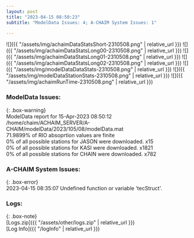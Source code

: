 ```yaml
---
layout: post
title: "2023-04-15 08:50:23"
subtitle: "ModelData Issues: 4; A-CHAIM System Issues: 1"

---
```


![]({{ "/assets/img/achaimDataStatsShort-2310508.png" | relative_url }})
![]({{ "/assets/img/achaimDataStatsLong00-2310508.png" | relative_url }})
![]({{ "/assets/img/achaimDataStatsLong01-2310508.png" | relative_url }})
![]({{ "/assets/img/achaimDataStatsLong02-2310508.png" | relative_url }})
![]({{ "/assets/img/modelDataDataStats-2310508.png" | relative_url }})
![]({{ "/assets/img/modelDataStationStats-2310508.png" | relative_url }})
![]({{ "/assets/img/achaimRunTime-2310508.png" | relative_url }})


### ModelData Issues:  
  
{: .box-warning}  
 ModelData report for 15-Apr-2023 08:50:12   
 /home/chaim/ACHAIM_SERVER/A-CHAIM/modelData/2023/105/08/modelData.mat   
 71.9899% of RIO absoprtion values are finite   
 0% of all possible stations for JASON were downloaded. x15   
 0% of all possible stations for KASI were downloaded. x1821   
 0% of all possible stations for CHAIN were downloaded. x782   
  
### A-CHAIM System Issues:  
  
{: .box-error}  
2023-04-15 08:35:07 Undefined function or variable 'tecStruct'.  

### Logs:  
  
{: .box-note}  
[Logs.zip]({{ "/assets/other/logs.zip" | relative_url }})  
[Log Info]({{ "/logInfo" | relative_url }})  
